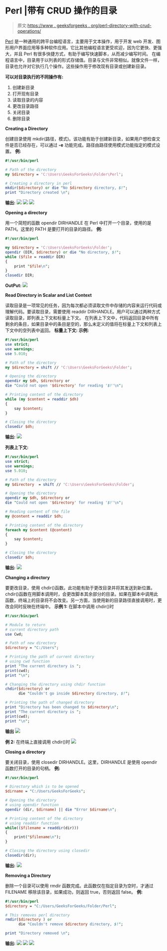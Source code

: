 # Perl |带有 CRUD 操作的目录

> 原文:[https://www . geeksforgeeks . org/perl-directory-with-crud-operations/](https://www.geeksforgeeks.org/perl-directories-with-crud-operations/)

[Perl](https://www.geeksforgeeks.org/introduction-to-perl/) 是一种通用的跨平台编程语言，主要用于文本操作，用于开发 web 开发、图形用户界面应用等多种软件应用。它比其他编程语言更受欢迎，因为它更快、更强大，并且 Perl 有很多快捷方式，有助于编写快速脚本，从而减少编写时间。
在编程语言中，目录用于以列表的形式存储值。目录与文件非常相似。就像文件一样，目录也允许对它执行几个操作。这些操作用于修改现有目录或创建新目录。

**可以对目录执行的不同操作有:**

1.  创建新目录
2.  打开现有目录
3.  读取目录的内容
4.  更改目录路径
5.  关闭目录
6.  删除目录

**Creating a Directory**

创建目录使用 mkdir(路径，模式)。该功能有助于创建新目录，如果用户想检查文件是否已经存在，可以通过 **-e** 功能完成。路径由路径使用模式功能指定的模式设置。
**例:**

```perl
#!/usr/bin/perl  

# Path of the directory
my $directory = 'C:\Users\GeeksForGeeks\Folder\Perl';  

# Creating a directory in perl  
mkdir($directory) or die "No $directory directory, $!";  
print "Directory created \n"; 
```

**输出:**
![](img/740eb5989bc36b50987fde4607d2aa50.png)
![](img/0bb55bc1c8343a2a2433260177483782.png)
![](img/810b0cc36adf5d4051cc332c57dc5c95.png)

**Opening a directory**

用一个简短的函数 opendir DIRHANDLE 在 Perl 中打开一个目录，使用的是 PATH。这里的 PATH 是要打开的目录的路径。
**例:**

```perl
#!/usr/bin/perl  

my $directory = 'C:\Users\GeeksForGeeks\Folder';  
opendir (DIR, $directory) or die "No directory, $!";  
while ($file = readdir DIR) 
{  
    print "$file\n";  
}  
closedir DIR;
```

**OutPut:**
![](img/519027571d431d7713c6da4b42c591d6.png)

**Read Directory in Scalar and List Context**

读取目录是一项常见的任务，因为每次都必须读取文件中存储的内容来运行代码或理解代码。要读取目录，需要使用 readdir DIRHANDLE。用户可以通过两种方式读取目录，即列表上下文和标量上下文。
在列表上下文中，代码返回目录中所有剩余的条目，如果目录中的条目是空的，那么未定义的值将在标量上下文和列表上下文中的空列表中返回。
**标量上下文:**
**示例:**

```perl
#!/usr/bin/perl  
use strict; 
use warnings; 
use 5.010; 

# Path of the directory
my $directory = shift // 'C:\Users\GeeksForGeeks\Folder'; 

# Opening the directory
opendir my $dh, $directory or 
die "Could not open '$directory' for reading '$!'\n"; 

# Printing content of the directory
while (my $content = readdir $dh) 
{ 
    say $content; 
} 

# Closing the directory
closedir $dh; 
```

**输出:**
![](img/965c89fd8420a63a4f6f8271f2483790.png)

**列表上下文:**

```perl
#!/usr/bin/perl  
use strict;  
use warnings;  
use 5.010;  

# Path of the directory
my $directory  = shift // 'C:\Users\GeeksForGeeks\Folder';  

# Opening the directory
opendir my $dh, $directory or 
die "Could not open '$directory' for reading '$!'\n";  

# Reading content of the file
my @content = readdir $dh;  

# Printing content of the directory
foreach my $content (@content) 
{  
    say $content;  
}  

# Closing the directory
closedir $dh;
```

**输出:**
![](img/965c89fd8420a63a4f6f8271f2483790.png)

**Changing a directory**

要更改目录，使用 chdir()函数。此功能有助于更改目录并将其发送到新位置。chdir()函数在用脚本调用时，会更改脚本其余部分的目录。如果在脚本中调用此函数，终端上的目录将不会改变。另一方面，当使用新的目录路径直接调用时，更改会同时反映在终端中。
**示例 1:** 在脚本中调用 chdir()时

```perl
#!/usr/bin/perl

# Module to return 
# current directory path
use Cwd;

# Path of new directory
$directory = "C:/Users";

# Printing the path of current directory
# using cwd function
print "The current directory is ";
print(cwd);
print "\n"; 

# Changing the directory using chdir function
chdir($directory) or 
      die "Couldn't go inside $directory directory, $!";

# Printing the path of changed directory
print "Directory has been changed to $directory\n";
print "The current directory is ";
print(cwd);
print "\n"; 
```

**输出**
![](img/acdd46fa936ba3722114709c3d6d13be.png)

**例 2:** 在终端上直接调用 chdir()时
![](img/c8533481d2346e2675ed83b97429c3d4.png)

**Closing a directory**

要关闭目录，使用 closedir DIRHANDLE。这里，DIRHANDLE 是使用 opendir 函数打开的目录的句柄。
**例:**

```perl
#!/usr/bin/perl

# Directory which is to be opened
$dirname = "C:/Users/GeeksForGeeks";

# Opening the directory 
# using opendir function
opendir (dir, $dirname) || die "Error $dirname\n";

# Printing content of the directory
# using readdir function
while(($filename = readdir(dir))) 
{
    print("$filename\n");
}

# Closing the directory using closedir 
closedir(dir);
```

**输出:**
![](img/519027571d431d7713c6da4b42c591d6.png)

**Removing a Directory**

删除一个目录可以使用 rmdir 函数完成。此函数仅在指定目录为空时，才通过 FILENAME 移除该目录，如果成功，则返回 true，否则返回 false。
**例:**

```perl
#!/usr/bin/perl  
$directory = "C:/Users/GeeksForGeeks/Folder/Perl";  

# This removes perl directory  
rmdir($directory ) or
      die "Couldn't remove $directory directory, $!";  

print "Directory removed \n";  
```

**输出:**
![](img/810b0cc36adf5d4051cc332c57dc5c95.png)
![](img/24d7d3082942d24ef0cb39c0c81113f0.png)
![](img/740eb5989bc36b50987fde4607d2aa50.png)